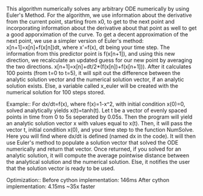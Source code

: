 This algorithm numerically solves any arbitrary ODE numerically by using Euler's
Method. For the algorithm, we use information about the derivative from the current
point, starting from x0, to get to the next point and incorporating information about
the derivative about that point as well to get a good apporximation of the curve. To get
a decent approximation of the next point, we use a simpler version of Euler's method:
	x[n+1]=x[n]+f(x[n])dt, where x'=f(x), dt being your time step.
The information from this predictor point is f(x[n+1]), and using this new direction, we
recalculate an updated guess for our new point by averaging the two directions.
x[n+1]=x[n]+dt/2*(f(x[n])+f(x[n+1])). After it calculates 100 points (from t=0 to t=5),
it will spit out the difference between the analytic solution vector and the numerical 
solution vector, if an analytic solution exists. Else, a variable called x_euler will 
be created with the numerical solution for 100 steps stored.

Example::
	For dx/dt=f(x), where f(x)=1-x^2, with initial condition x(0)=0, solved
		analytically yields x(t)=tanh(t). Let t be a vector of evenly spaced
		points in time from 0 to 5s seperated by 0.05s. Then the program will
		yield an analytic solution vector x with values equal to x(t). Then, 
		it will pass the vector t, initial condition x(0), and your time step
		to the function NumSolve. Here you will find where dx/dt is defined 
		(named dx in the code). It will then use Euler's method to populate a 
		solution vector that solved the ODE numerically and return that vector.
		Once returned, if you solved for an analytic solution, it will compute 
		the average pointwise distance between the analytical solution and the 
		numerical solution. Else, it notifies the user that the solution vector
		is ready to be used.
		

Optimization::
	Before cython implementation: 146ms
	After  cython implementation: 4.15ms
	~35x faster